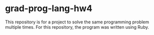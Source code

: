# grad-prog-lang-hw4
This repository is for a project to solve the same programming problem multiple times. For this repository, the program was written using Ruby.
